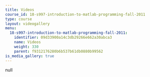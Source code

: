 ```yaml
---
title: Videos
course_id: 18-s997-introduction-to-matlab-programming-fall-2011
type: course
layout: videogallery
menu:
  18-s997-introduction-to-matlab-programming-fall-2011:
    identifier: 09d33900a14c3db29266e662a30abca3
    name: Videos
    weight: 330
    parent: f9312176280b6b537b61db0880b99562
is_media_gallery: true
---
```

null
